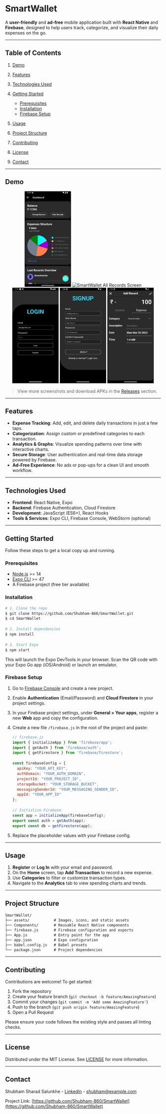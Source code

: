 # SmartWallet

&#x20;

A **user-friendly** and **ad-free** mobile application built with **React Native** and **Firebase**, designed to help users track, categorize, and visualize their daily expenses on the go.

---

## Table of Contents

1. [Demo](#demo)
2. [Features](#features)
3. [Technologies Used](#technologies-used)
4. [Getting Started](#getting-started)

   * [Prerequisites](#prerequisites)
   * [Installation](#installation)
   * [Firebase Setup](#firebase-setup)
5. [Usage](#usage)
6. [Project Structure](#project-structure)
7. [Contributing](#contributing)
8. [License](#license)
9. [Contact](#contact)

---

## Demo

<p align="center">
  <img src="./assets/Images/App/Dashboard.png" alt="SmartWallet Dashboard" width="150" />
  <img src="./assets/Images/App/recoards.pngg" alt="SmartWallet All Records Screen" width="150" />
  <img src="./assets/Images/App/Login.png" alt="SmartWallet Login Screen" width="150" />
  <img src="./assets/Images/App/Signup.png" alt="SmartWallet Signup Screen" width="150" />
  <img src="./assets/Images/App/Entry.png" alt="SmartWallet Add Record Screen" width="150" />
</p>

> View more screenshots and download APKs in the [Releases](https://github.com/Shubham-860/SmartWallet/releases) section.

---

## Features

* **Expense Tracking**: Add, edit, and delete daily transactions in just a few taps.
* **Categorization**: Assign custom or predefined categories to each transaction.
* **Analytics & Graphs**: Visualize spending patterns over time with interactive charts.
* **Secure Storage**: User authentication and real-time data storage powered by Firebase.
* **Ad-Free Experience**: No ads or pop-ups for a clean UI and smooth workflow.

---

## Technologies Used

* **Frontend**: React Native, Expo
* **Backend**: Firebase Authentication, Cloud Firestore
* **Development**: JavaScript (ES6+), React Hooks
* **Tools & Services**: Expo CLI, Firebase Console, WebStorm (optional)

---

## Getting Started

Follow these steps to get a local copy up and running.

### Prerequisites

* [Node.js](https://nodejs.org/) >= 14
* [Expo CLI](https://docs.expo.dev/) >= 47
* A Firebase project (free tier available)

### Installation

```bash
# 1. Clone the repo
$ git clone https://github.com/Shubham-860/SmartWallet.git
$ cd SmartWallet

# 2. Install dependencies
$ npm install

# 3. Start Expo
$ npm start
```

This will launch the Expo DevTools in your browser. Scan the QR code with your Expo Go app (iOS/Android) or launch an emulator.

### Firebase Setup

1. Go to [Firebase Console](https://console.firebase.google.com/) and create a new project.

2. Enable **Authentication** (Email/Password) and **Cloud Firestore** in your project settings.

3. In your Firebase project settings, under **General > Your apps**, register a new **Web** app and copy the configuration.

4. Create a new file `/firebase.js` in the root of the project and paste:

   ```js
   // firebase.js
   import { initializeApp } from 'firebase/app';
   import { getAuth } from 'firebase/auth';
   import { getFirestore } from 'firebase/firestore';

   const firebaseConfig = {
     apiKey: "YOUR_API_KEY",
     authDomain: "YOUR_AUTH_DOMAIN",
     projectId: "YOUR_PROJECT_ID",
     storageBucket: "YOUR_STORAGE_BUCKET",
     messagingSenderId: "YOUR_MESSAGING_SENDER_ID",
     appId: "YOUR_APP_ID"
   };

   // Initialize Firebase
   const app = initializeApp(firebaseConfig);
   export const auth = getAuth(app);
   export const db = getFirestore(app);
   ```

5. Replace the placeholder values with your Firebase config.

---

## Usage

1. **Register** or **Log In** with your email and password.
2. On the **Home** screen, tap **Add Transaction** to record a new expense.
3. Use **Categories** to filter or customize transaction types.
4. Navigate to the **Analytics** tab to view spending charts and trends.

---

## Project Structure

```text
SmartWallet/
├── assets/           # Images, icons, and static assets
├── Components/       # Reusable React Native components
├── firebase.js       # Firebase configuration and exports
├── App.js            # Entry point for the app
├── app.json          # Expo configuration
├── babel.config.js   # Babel presets
└── package.json      # Project dependencies
```

---

## Contributing

Contributions are welcome! To get started:

1. Fork the repository
2. Create your feature branch (`git checkout -b feature/AmazingFeature`)
3. Commit your changes (`git commit -m 'Add some AmazingFeature'`)
4. Push to the branch (`git push origin feature/AmazingFeature`)
5. Open a Pull Request

Please ensure your code follows the existing style and passes all linting checks.

---

## License

Distributed under the MIT License. See [LICENSE](LICENSE) for more information.

---

## Contact

Shubham Sharad Salunkhe - [LinkedIn](https://www.linkedin.com/in/shubham-sharad-salunkhe) - [shubham@example.com](mailto:shubham@example.com)

Project Link: [https://github.com/Shubham-860/SmartWallet](https://github.com/Shubham-860/SmartWallet)
